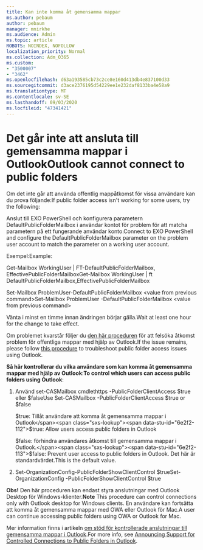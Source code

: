 ```yaml
---
title: Kan inte komma åt gemensamma mappar
ms.author: pebaum
author: pebaum
manager: mnirkhe
ms.audience: Admin
ms.topic: article
ROBOTS: NOINDEX, NOFOLLOW
localization_priority: Normal
ms.collection: Adm_O365
ms.custom:
- "3500007"
- "3462"
ms.openlocfilehash: d63a193585cb73c2ce8e160d413db4e837100d33
ms.sourcegitcommit: d3ace2376195d54229ee1e232daf8133ba4e58a9
ms.translationtype: MT
ms.contentlocale: sv-SE
ms.lasthandoff: 09/03/2020
ms.locfileid: "47341421"
---
```

# <a name="outlook-cannot-connect-to-public-folders"></a><span data-ttu-id="6e2f2-102">Det går inte att ansluta till gemensamma mappar i Outlook</span><span class="sxs-lookup"><span data-stu-id="6e2f2-102">Outlook cannot connect to public folders</span></span>

<span data-ttu-id="6e2f2-103">Om det inte går att använda offentlig mappåtkomst för vissa användare kan du prova följande:</span><span class="sxs-lookup"><span data-stu-id="6e2f2-103">If public folder access isn't working for some users, try the following:</span></span>

<span data-ttu-id="6e2f2-104">Anslut till EXO PowerShell och konfigurera parametern DefaultPublicFolderMailbox i användar kontot för problem för att matcha parametern på ett fungerande användar konto.</span><span class="sxs-lookup"><span data-stu-id="6e2f2-104">Connect to EXO PowerShell and configure the DefaultPublicFolderMailbox parameter on the problem user account to match the parameter on a working user account.</span></span>

<span data-ttu-id="6e2f2-105">Exempel:</span><span class="sxs-lookup"><span data-stu-id="6e2f2-105">Example:</span></span>

<span data-ttu-id="6e2f2-106">Get-Mailbox WorkingUser | FT-DefaultPublicFolderMailbox, EffectivePublicFolderMailbox</span><span class="sxs-lookup"><span data-stu-id="6e2f2-106">Get-Mailbox WorkingUser | ft DefaultPublicFolderMailbox,EffectivePublicFolderMailbox</span></span>

<span data-ttu-id="6e2f2-107">Set-Mailbox ProblemUser-DefaultPublicFolderMailbox \<value from previous command></span><span class="sxs-lookup"><span data-stu-id="6e2f2-107">Set-Mailbox ProblemUser -DefaultPublicFolderMailbox \<value from previous command></span></span>

<span data-ttu-id="6e2f2-108">Vänta i minst en timme innan ändringen börjar gälla.</span><span class="sxs-lookup"><span data-stu-id="6e2f2-108">Wait at least one hour for the change to take effect.</span></span>

<span data-ttu-id="6e2f2-109">Om problemet kvarstår följer du [den här proceduren](https://aka.ms/pfcte) för att felsöka åtkomst problem för offentliga mappar med hjälp av Outlook.</span><span class="sxs-lookup"><span data-stu-id="6e2f2-109">If the issue remains, please follow [this procedure](https://aka.ms/pfcte) to troubleshoot public folder access issues using Outlook.</span></span>
 
<span data-ttu-id="6e2f2-110">**Så här kontrollerar du vilka användare som kan komma åt gemensamma mappar med hjälp av Outlook**:</span><span class="sxs-lookup"><span data-stu-id="6e2f2-110">**To control which users can access public folders using Outlook**:</span></span>

1.  <span data-ttu-id="6e2f2-111">Använd set-CASMailbox cmdlethttps <mailboxname> -PublicFolderClientAccess $true eller $false</span><span class="sxs-lookup"><span data-stu-id="6e2f2-111">Use Set-CASMailbox <mailboxname> -PublicFolderClientAccess $true or $false</span></span>  
      
    <span data-ttu-id="6e2f2-112">$true: Tillåt användare att komma åt gemensamma mappar i Outlook</span><span class="sxs-lookup"><span data-stu-id="6e2f2-112">$true: Allow users access public folders in Outlook</span></span>  
      
    <span data-ttu-id="6e2f2-113">$false: förhindra användares åtkomst till gemensamma mappar i Outlook.</span><span class="sxs-lookup"><span data-stu-id="6e2f2-113">$false: Prevent user access to public folders in Outlook.</span></span> <span data-ttu-id="6e2f2-114">Det här är standardvärdet.</span><span class="sxs-lookup"><span data-stu-id="6e2f2-114">This is the default value.</span></span>  
        
2.  <span data-ttu-id="6e2f2-115">Set-OrganizationConfig-PublicFolderShowClientControl $true</span><span class="sxs-lookup"><span data-stu-id="6e2f2-115">Set-OrganizationConfig -PublicFolderShowClientControl $true</span></span>   
      
<span data-ttu-id="6e2f2-116">**Obs!** Den här proceduren kan endast styra anslutningar med Outlook Desktop för Windows-klienter.</span><span class="sxs-lookup"><span data-stu-id="6e2f2-116">**Note** This procedure can control connections only with Outlook desktop for Windows clients.</span></span> <span data-ttu-id="6e2f2-117">En användare kan fortsätta att komma åt gemensamma mappar med OWA eller Outlook för Mac.</span><span class="sxs-lookup"><span data-stu-id="6e2f2-117">A user can continue accessing public folders using OWA or Outlook for Mac.</span></span>
 
<span data-ttu-id="6e2f2-118">Mer information finns i artikeln [om stöd för kontrollerade anslutningar till gemensamma mappar i Outlook](https://aka.ms/controlpf).</span><span class="sxs-lookup"><span data-stu-id="6e2f2-118">For more info, see [Announcing Support for Controlled Connections to Public Folders in Outlook](https://aka.ms/controlpf).</span></span>